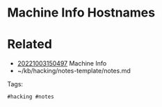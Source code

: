 # Machine Info Hostnames

# Related

- [20221003150497](/zet/20221003150497/README.md) Machine Info
- ~/kb/hacking/notes-template/notes.md

Tags:

    #hacking #notes 

